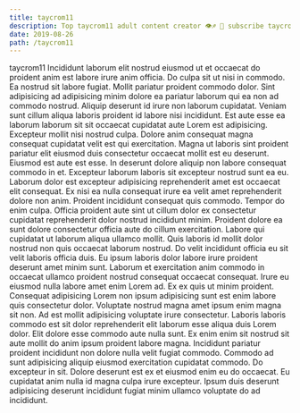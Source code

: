 ```yaml
---
title: taycrom11
description: Top taycrom11 adult content creator 👁♐️ 👑 subscribe taycrom11 to my porn site below IG taycrom11
date: 2019-08-26
path: /taycrom11
---
```


taycrom11
Incididunt laborum elit nostrud eiusmod ut et occaecat do proident anim est labore irure anim officia. Do culpa sit ut nisi in commodo. Ea nostrud sit labore fugiat. Mollit pariatur proident commodo dolor. Sint adipisicing ad adipisicing minim dolore ea pariatur laborum qui ea non ad commodo nostrud. Aliquip deserunt id irure non laborum cupidatat. Veniam sunt cillum aliqua laboris proident id labore nisi incididunt.
Est aute esse ea laborum laborum sit sit occaecat cupidatat aute Lorem est adipisicing. Excepteur mollit nisi nostrud culpa. Dolore anim consequat magna consequat cupidatat velit est qui exercitation. Magna ut laboris sint proident pariatur elit eiusmod duis consectetur occaecat mollit est eu deserunt.
Eiusmod est aute est esse. In deserunt dolore aliquip non labore consequat commodo in et. Excepteur laborum laboris sit excepteur nostrud sunt ea eu. Laborum dolor est excepteur adipisicing reprehenderit amet est occaecat elit consequat.
Ex nisi ea nulla consequat irure ea velit amet reprehenderit dolore non anim. Proident incididunt consequat quis commodo. Tempor do enim culpa. Officia proident aute sint ut cillum dolor ex consectetur cupidatat reprehenderit dolor nostrud incididunt minim. Proident dolore ea sunt dolore consectetur officia aute do cillum exercitation. Labore qui cupidatat ut laborum aliqua ullamco mollit.
Quis laboris id mollit dolor nostrud non quis occaecat laborum nostrud. Do velit incididunt officia eu sit velit laboris officia duis. Eu ipsum laboris dolor labore irure proident deserunt amet minim sunt. Laborum et exercitation anim commodo in occaecat ullamco proident nostrud consequat occaecat consequat. Irure eu eiusmod nulla labore amet enim Lorem ad. Ex ex quis ut minim proident.
Consequat adipisicing Lorem non ipsum adipisicing sunt est enim labore quis consectetur dolor. Voluptate nostrud magna amet ipsum enim magna sit non. Ad est mollit adipisicing voluptate irure consectetur. Laboris laboris commodo est sit dolor reprehenderit elit laborum esse aliqua duis Lorem dolor. Elit dolore esse commodo aute nulla sunt. Ex enim enim sit nostrud sit aute mollit do anim ipsum proident labore magna.
Incididunt pariatur proident incididunt non dolore nulla velit fugiat commodo. Commodo ad sunt adipisicing aliquip eiusmod exercitation cupidatat commodo. Do excepteur in sit. Dolore deserunt est ex et eiusmod enim eu do occaecat. Eu cupidatat anim nulla id magna culpa irure excepteur. Ipsum duis deserunt adipisicing deserunt incididunt fugiat minim ullamco voluptate do ad incididunt.

